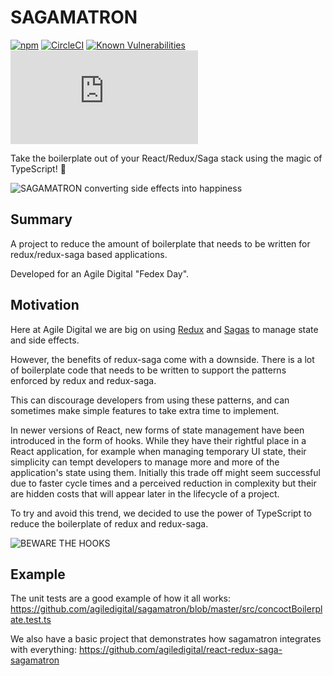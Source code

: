 # SAGAMATRON

[![npm](https://img.shields.io/npm/v/sagamatron.svg)](https://www.npmjs.com/package/sagamatron)
[![CircleCI](https://circleci.com/gh/agiledigital/sagamatron.svg?style=svg)](https://circleci.com/gh/agiledigital/sagamatron)
[![Known Vulnerabilities](https://snyk.io//test/github/agiledigital/sagamatron/badge.svg?targetFile=package.json)](https://snyk.io//test/github/agiledigital/sagamatron?targetFile=package.json)
[![type-coverage](https://img.shields.io/badge/dynamic/json.svg?label=type-coverage&prefix=%E2%89%A5&suffix=%&query=$.typeCoverage.atLeast&uri=https%3A%2F%2Fraw.githubusercontent.com%2Fagiledigital%2Fsagamatron%2Fmaster%2Fpackage.json)](https://github.com/plantain-00/type-coverage)

Take the boilerplate out of your React/Redux/Saga stack using the magic of TypeScript! 🧙

![SAGAMATRON converting side effects into happiness](https://raw.githubusercontent.com/agiledigital/sagamatron/master/docs/logo.png "SAGAMATRON Logo")

## Summary

A project to reduce the amount of boilerplate
that needs to be written for redux/redux-saga
based applications.

Developed for an Agile Digital "Fedex Day".

## Motivation

Here at Agile Digital we are big on using
[Redux](https://github.com/reduxjs/redux) and
[Sagas](https://github.com/redux-saga/redux-saga)
to manage state and side effects.

However, the benefits of redux-saga come with a downside.
There is a lot of boilerplate code that needs to be written
to support the patterns enforced by redux and redux-saga.

This can discourage developers from using these patterns,
and can sometimes make simple features to take extra time to implement.

In newer versions of React, new forms of state management
have been introduced in the form of hooks.
While they have their rightful place in a React application,
for example when managing temporary UI state,
their simplicity can tempt developers to manage more and more
of the application's state using them.
Initially this trade off might seem successful due to faster
cycle times and a perceived reduction in complexity
but their are hidden costs that will appear later in
the lifecycle of a project.

To try and avoid this trend, we decided to use the power
of TypeScript to reduce the boilerplate of redux and redux-saga.

![BEWARE THE HOOKS](https://i.imgur.com/D01096N.png "BEWARE THE HOOKS")

## Example

The unit tests are a good example of how it all works: https://github.com/agiledigital/sagamatron/blob/master/src/concoctBoilerplate.test.ts

We also have a basic project that demonstrates how sagamatron integrates with everything: https://github.com/agiledigital/react-redux-saga-sagamatron
